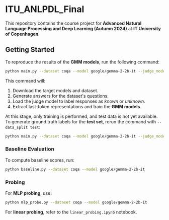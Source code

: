 # ITU_ANLPDL_Final  

This repository contains the course project for **Advanced Natural Language Processing and Deep Learning (Autumn 2024)** at **IT University of Copenhagen**.  

## Getting Started  

To reproduce the results of the **GMM models**, run the following command:  

```sh
python main.py --dataset coqa --model google/gemma-2-2b-it --judge_model google/gemma-2-9b-it --output_dir ./cache --data_split train
```

This command will:  
1. Download the target models and dataset.  
2. Generate answers for the dataset's questions.  
3. Load the judge model to label responses as *known* or *unknown*.  
4. Extract last-token representations and train the **GMM models**.  

At this stage, only training is performed, and test data is not yet available. To generate ground truth labels for the **test set**, rerun the command with `--data_split test`:  

```sh
python main.py --dataset coqa --model google/gemma-2-2b-it --judge_model google/gemma-2-9b-it --output_dir ./cache --data_split test
```

### Baseline Evaluation  

To compute baseline scores, run:  

```sh
python baseline.py --dataset coqa --model google/gemma-2-2b-it
```

### Probing  

For **MLP probing**, use:  

```sh
python mlp_probe.py --dataset coqa --model google/gemma-2-2b-it
```

For **linear probing**, refer to the `linear_probing.ipynb` notebook.  

